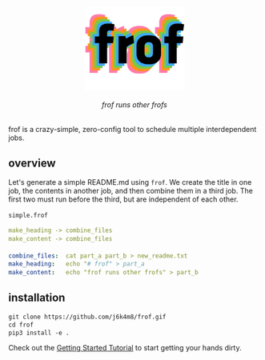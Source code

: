 <p align=center><img align=center src='docs/frof.png' width=200 /></p>
<h6 align=center>frof runs other frofs</h6>

frof is a crazy-simple, zero-config tool to schedule multiple interdependent jobs.

## overview

Let's generate a simple README.md using `frof`. We create the title in one job, the contents in another job, and then combine them in a third job. The first two must run before the third, but are independent of each other.

`simple.frof`
```yml
make_heading -> combine_files
make_content -> combine_files

combine_files:  cat part_a part_b > new_readme.txt
make_heading:   echo "# frof" > part_a
make_content:   echo "frof runs other frofs" > part_b
```

## installation

```
git clone https://github.com/j6k4m8/frof.gif
cd frof
pip3 install -e .
```

Check out the [Getting Started Tutorial](docs/tutorial.md) to start getting your hands dirty.
